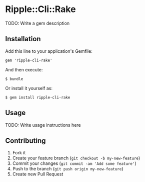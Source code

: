 # Ripple::Cli::Rake

TODO: Write a gem description

## Installation

Add this line to your application's Gemfile:

    gem 'ripple-cli-rake'

And then execute:

    $ bundle

Or install it yourself as:

    $ gem install ripple-cli-rake

## Usage

TODO: Write usage instructions here

## Contributing

1. Fork it
2. Create your feature branch (`git checkout -b my-new-feature`)
3. Commit your changes (`git commit -am 'Add some feature'`)
4. Push to the branch (`git push origin my-new-feature`)
5. Create new Pull Request
